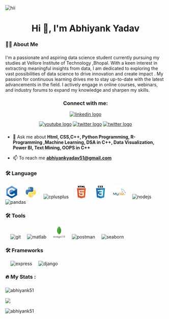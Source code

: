 ![hii](https://github.com/Abhiyank51/Abhiyank_Yadav/blob/main/Banner.png)



<h1 align="center">Hi 👋, I'm Abhiyank Yadav</h1>

###

<h3 align="left">👩‍💻  About Me</h3>

###

<p align="left">I'm a passionate and aspiring data science student currently pursuing my studies at Vellore Institute of Technology ,Bhopal. With a keen interest in extracting meaningful insights from data, I am dedicated to exploring the vast possibilities of data science to drive innovation and create impact . My passion for continuous learning drives me to stay up-to-date with the latest advancements in the field. I actively engage in online courses, webinars, and industry forums to expand my knowledge and sharpen my skills.</p>
  
###

<div align="center">
  <h3 align="center">Connect with me:</h3>
  <a href ="https://www.linkedin.com/in/abhiyank-yadav-440b33251" target="blank"> <img src="https://img.shields.io/static/v1?message=LinkedIn&logo=linkedin&label=&color=0077B5&logoColor=white&labelColor=&style=for-the-badge" height="25" alt="linkedin logo"  />
    
  <a href= "https://www.kaggle.com/abhiyankyadav" target="blank"><img src="https://img.shields.io/static/v1?message=Kaggle&logo=kaggle&label=&color=FF0000&logoColor=white&labelColor=&style=for-the-badge" height="25" alt="youtube logo"  /><a/>
  <a href="https://twitter.com/abhiyanky63468" target="blank"><img src="https://img.shields.io/static/v1?message=Twitter&logo=twitter&label=&color=1DA1F2&logoColor=white&labelColor=&style=for-the-badge" height="25" alt="twitter logo"  /></a>
  <a href="https://www.datacamp.com/portfolio/abhiyankyadav51" target="blank"><img src="https://img.shields.io/static/v1?message=DataCamp&logo=DataCamp&label=&color=1DA1F2&logoColor=white&labelColor=&style=for-the-badge" height="25" alt="twitter logo"  /></a>
</div>

###

- 💬 Ask me about **Html, CSS,C++, Python Programming, R- Programming ,Machine Learning, DSA in C++, Data Visualization, Power BI, Text Mining, OOPS in C++**

- 📫 To reach me **abhiyankyadav51@gmail.com**

<h3 align="left">🛠 Language </h3>

###
<div align="left">
  <img src="https://raw.githubusercontent.com/devicons/devicon/master/icons/c/c-original.svg" alt="c" width="40" height="40"  />

  <img width="12" />
  <img src="https://raw.githubusercontent.com/devicons/devicon/master/icons/python/python-original.svg" alt="python" width="40" height="40"  />
  
  <img width="12" />
  <img src="https://cdn.jsdelivr.net/gh/devicons/devicon/icons/cplusplus/cplusplus-original.svg" alt="cplusplus" width="40" height="40"  />
  
  <img width="12" />
  <img src="https://raw.githubusercontent.com/devicons/devicon/master/icons/html5/html5-original-wordmark.svg" alt="html5" width="40" height="40"/>
  
  <img width="12" />
  <img src="https://raw.githubusercontent.com/devicons/devicon/master/icons/css3/css3-original-wordmark.svg" alt="css3" width="40" height="40"  />
  
  <img width="12" />
  <img src="https://raw.githubusercontent.com/devicons/devicon/master/icons/mysql/mysql-original-wordmark.svg" alt="mysql" width="40" height="40"  />
  
  <img width="12" />
  <img src="https://cdn.jsdelivr.net/gh/devicons/devicon/icons/nodejs/nodejs-original.svg" alt="nodejs" width="40" height="40"  />
  
  
  <img width="12" />
  <img src="https://cdn.jsdelivr.net/gh/devicons/devicon/icons/pandas/pandas-original.svg" alt="pandas" width="40" height="40"  />
</div>





<div align="left">
<h3 align="left">🛠 Tools </h3>
  
  <img width="12" />
  <img src="https://www.vectorlogo.zone/logos/git-scm/git-scm-icon.svg" alt="git" width="40" height="40"  />
  
  <img width="12" />
  <img src="https://upload.wikimedia.org/wikipedia/commons/2/21/Matlab_Logo.png" alt="matlab" width="40" height="40" />
  
  <img width="12" />
  <img src="https://raw.githubusercontent.com/devicons/devicon/master/icons/mongodb/mongodb-original-wordmark.svg" alt="mongodb" width="40" height="40"  />

  <img width ="12" />
 <img src="https://www.vectorlogo.zone/logos/getpostman/getpostman-icon.svg" alt="postman" width="40" height="40"/>

   <img width ="12" />
 <img src="https://seaborn.pydata.org/_images/logo-mark-lightbg.svg" alt="seaborn" width="40" height="40"/> </a> </p>
</div>

###

<div align="left">
<h3 align="left">🛠 Frameworks </h3>
  
  <img width ="12" />
  <img src="https://cdn.jsdelivr.net/gh/devicons/devicon/icons/express/express-original.svg"
  alt="express" width="40" height="40"/> </a>
 
  <img width ="12" />          
 <img src="https://cdn.jsdelivr.net/gh/devicons/devicon/icons/django/django-plain.svg"  alt="django" width="40" height="40"/>
</div>

<h3 align="left">🔥   My Stats :</h3>

###

<p><img align="center" src="https://github-readme-stats.vercel.app/api/top-langs?username=abhiyank51&show_icons=true&locale=en&layout=compact&theme=great-gatsby" alt="abhiyank51" /></p>

<p><img align="center" src ="https://github-readme-stats.vercel.app/api?username=abhiyank51&show_icons=true&theme=transparent"/></p>

<p><img align="center" src="https://github-readme-streak-stats.herokuapp.com/?user=abhiyank51&theme=great-gatsby" alt="abhiyank51" /></p>

###
